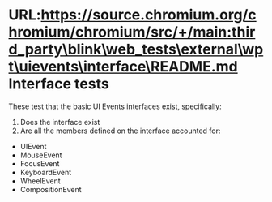 URL:https://source.chromium.org/chromium/chromium/src/+/main:third_party\blink\web_tests\external\wpt\uievents\interface\README.md
Interface tests
==============================

These test that the basic UI Events interfaces exist, specifically:

1. Does the interface exist
2. Are all the members defined on the interface accounted for:
 * UIEvent
 * MouseEvent
 * FocusEvent
 * KeyboardEvent
 * WheelEvent
 * CompositionEvent
